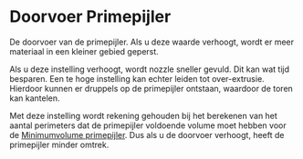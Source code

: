 Doorvoer Primepijler
====
De doorvoer van de primepijler. Als u deze waarde verhoogt, wordt er meer materiaal in een kleiner gebied geperst.

Als u deze instelling verhoogt, wordt nozzle sneller gevuld. Dit kan wat tijd besparen. Een te hoge instelling kan echter leiden tot over-extrusie. Hierdoor kunnen er druppels op de primepijler ontstaan, waardoor de toren kan kantelen.

Met deze instelling wordt rekening gehouden bij het berekenen van het aantal perimeters dat de primepijler voldoende volume moet hebben voor de [Minimumvolume primepijler](../dual/prime_tower_min_volume.md). Dus als u de doorvoer verhoogt, heeft de primepijler minder omtrek.
